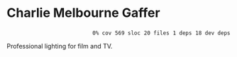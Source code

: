 # Charlie Melbourne Gaffer


<p align="right">
    <code>0% cov</code>&nbsp;
    <code>569 sloc</code>&nbsp;
    <code>20 files</code>&nbsp;
    <code>1 deps</code>&nbsp;
    <code>18 dev deps</code>
</p>

Professional lighting for film and TV.

<!-- START doctoc -->
<!-- END doctoc -->
